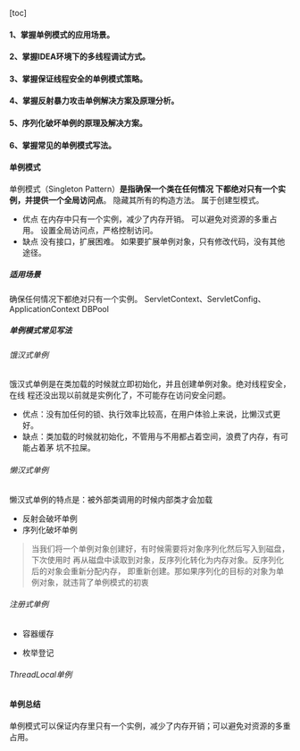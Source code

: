 ﻿[toc]#### 1、掌握单例模式的应用场景。#### 2、掌握IDEA环境下的多线程调试方式。#### 3、掌握保证线程安全的单例模式策略。#### 4、掌握反射暴力攻击单例解决方案及原理分析。#### 5、序列化破坏单例的原理及解决方案。#### 6、掌握常见的单例模式写法。#### 单例模式单例模式（Singleton Pattern）**是指确保一个类在任何情况 下都绝对只有一个实例，并提供一个全局访问点**。隐藏其所有的构造方法。属于创建型模式。* 优点在内存中只有一个实例，减少了内存开销。可以避免对资源的多重占用。设置全局访问点，严格控制访问。* 缺点没有接口，扩展困难。如果要扩展单例对象，只有修改代码，没有其他途径。##### 适用场景确保任何情况下都绝对只有一个实例。ServletContext、ServletConfig、ApplicationContextDBPool##### 单例模式常见写法###### 饿汉式单例饿汉式单例是在类加载的时候就立即初始化，并且创建单例对象。绝对线程安全，在线程还没出现以前就是实例化了，不可能存在访问安全问题。* 优点：没有加任何的锁、执行效率比较高，在用户体验上来说，比懒汉式更好。* 缺点：类加载的时候就初始化，不管用与不用都占着空间，浪费了内存，有可能占着茅坑不拉屎。###### 懒汉式单例懒汉式单例的特点是：被外部类调用的时候内部类才会加载* 反射会破坏单例* 序列化破坏单例>当我们将一个单例对象创建好，有时候需要将对象序列化然后写入到磁盘，下次使用时再从磁盘中读取到对象，反序列化转化为内存对象。反序列化后的对象会重新分配内存，即重新创建。那如果序列化的目标的对象为单例对象，就违背了单例模式的初衷###### 注册式单例* 容器缓存* 枚举登记###### ThreadLocal单例#### 单例总结单例模式可以保证内存里只有一个实例，减少了内存开销；可以避免对资源的多重占用。